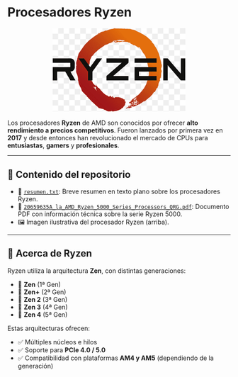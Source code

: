 # Procesadores Ryzen

<p align="center">
  <img src="https://github.com/Kevs-28OR/procesadores-ryzen/blob/main/png-transparent-ryzen-hd-logo-thumbnail.png" alt="Logo Ryzen" width="300"/>
</p>

Los procesadores **Ryzen** de AMD son conocidos por ofrecer **alto rendimiento a precios competitivos**. Fueron lanzados por primera vez en **2017** y desde entonces han revolucionado el mercado de CPUs para **entusiastas**, **gamers** y **profesionales**.

---

## 📂 Contenido del repositorio

- 📄 [`resumen.txt`](resumen.txt): Breve resumen en texto plano sobre los procesadores Ryzen.  
- 🧠 [`20659635A_la_AMD_Ryzen_5000_Series_Processors_QRG.pdf`](https://github.com/Kevs-28OR/procesadores-ryzen/blob/main/20659635A_la_AMD_Ryzen_5000_Series_Processors_QRG.pdf): Documento PDF con información técnica sobre la serie Ryzen 5000.  
- 🖼️ Imagen ilustrativa del procesador Ryzen (arriba).

---

## 🧬 Acerca de Ryzen

Ryzen utiliza la arquitectura **Zen**, con distintas generaciones:

- 🔸 **Zen** (1ª Gen)
- 🔹 **Zen+** (2ª Gen)
- 🔸 **Zen 2** (3ª Gen)
- 🔹 **Zen 3** (4ª Gen)
- 🔸 **Zen 4** (5ª Gen)

Estas arquitecturas ofrecen:

- ✅ Múltiples núcleos e hilos
- ✅ Soporte para **PCIe 4.0 / 5.0**
- ✅ Compatibilidad con plataformas **AM4 y AM5** (dependiendo de la generación)


